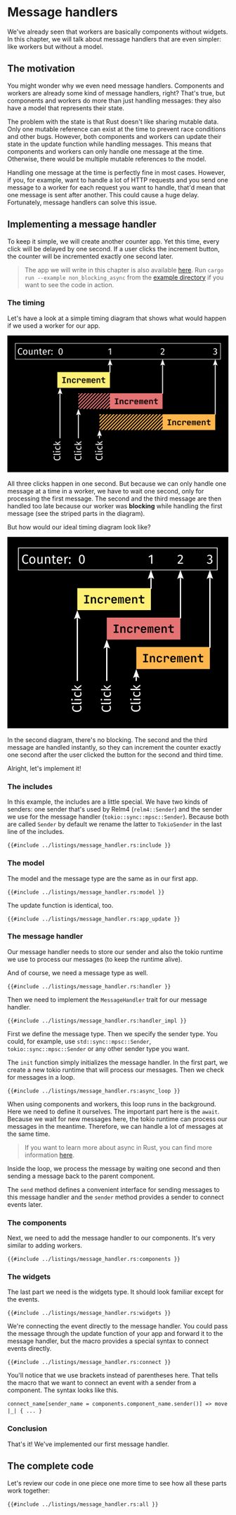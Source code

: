 # Message handlers

We've already seen that workers are basically components without widgets. In this chapter, we will talk about message handlers that are even simpler: like workers but without a model.

## The motivation

You might wonder why we even need message handlers. Components and workers are already some kind of message handlers, right? That's true, but components and workers do more than just handling messages: they also have a model that represents their state.

The problem with the state is that Rust doesn't like sharing mutable data. Only one mutable reference can exist at the time to prevent race conditions and other bugs. However, both components and workers can update their state in the update function while handling messages. This means that components and workers can only handle one message at the time. Otherwise, there would be multiple mutable references to the model.

Handling one message at the time is perfectly fine in most cases. However, if you, for example, want to handle a lot of HTTP requests and you send one message to a worker for each request you want to handle, that'd mean that one message is sent after another. This could cause a huge delay. Fortunately, message handlers can solve this issue.

## Implementing a message handler

To keep it simple, we will create another counter app. Yet this time, every click will be delayed by one second. If a user clicks the increment button, the counter will be incremented exactly one second later.

> The app we will write in this chapter is also available [here](https://github.com/AaronErhardt/relm4/blob/main/relm4-examples/examples/non_blocking_async.rs). Run `cargo run --example non_blocking_async` from the [example directory](https://github.com/AaronErhardt/relm4/tree/main/relm4-examples) if you want to see the code in action.

### The timing

Let's have a look at a simple timing diagram that shows what would happen if we used a worker for our app.

![Blocking timing diagram](img/blocking_timing.svg)

All three clicks happen in one second. But because we can only handle one message at a time in a worker, we have to wait one second, only for processing the first message. The second and the third message are then handled too late because our worker was **blocking** while handling the first message (see the striped parts in the diagram).

But how would our ideal timing diagram look like?

![Blocking timing diagram](img/non_blocking_timing.svg)

In the second diagram, there's no blocking. The second and the third message are handled instantly, so they can increment the counter exactly one second after the user clicked the button for the second and third time.

Alright, let's implement it!

### The includes

In this example, the includes are a little special. We have two kinds of senders: one sender that's used by Relm4 (`relm4::Sender`) and the sender we use for the message handler (`tokio::sync::mpsc::Sender`). Because both are called `Sender` by default we rename the latter to `TokioSender` in the last line of the includes.

```rust,no_run,noplayground
{{#include ../listings/message_handler.rs:include }}
```

### The model

The model and the message type are the same as in our first app.

```rust,no_run,noplayground
{{#include ../listings/message_handler.rs:model }}
```

The update function is identical, too.

```rust,no_run,noplayground
{{#include ../listings/message_handler.rs:app_update }}
```

### The message handler

Our message handler needs to store our sender and also the tokio runtime we use to process our messages (to keep the runtime alive).

And of course, we need a message type as well.

```rust,no_run,noplayground
{{#include ../listings/message_handler.rs:handler }}
```

Then we need to implement the `MessageHandler` trait for our message handler.

```rust,no_run,noplayground
{{#include ../listings/message_handler.rs:handler_impl }}
```

First we define the message type. Then we specify the sender type. You could, for example, use `std::sync::mpsc::Sender`, `tokio::sync::mpsc::Sender` or any other sender type you want.

The `init` function simply initializes the message handler. In the first part, we create a new tokio runtime that will process our messages. Then we check for messages in a loop.

```rust,no_run,noplayground
{{#include ../listings/message_handler.rs:async_loop }}
```

When using components and workers, this loop runs in the background. Here we need to define it ourselves. The important part here is the `await`. Because we wait for new messages here, the tokio runtime can process our messages in the meantime. Therefore, we can handle a lot of messages at the same time.

> If you want to learn more about async in Rust, you can find more information [here](https://rust-lang.github.io/async-book/).

Inside the loop, we process the message by waiting one second and then sending a message back to the parent component.

The `send` method defines a convenient interface for sending messages to this message handler and the `sender` method provides a sender to connect events later.

### The components

Next, we need to add the message handler to our components. It's very similar to adding workers.

```rust,no_run,noplayground
{{#include ../listings/message_handler.rs:components }}
```

### The widgets

The last part we need is the widgets type. It should look familiar except for the events.

```rust,no_run,noplayground
{{#include ../listings/message_handler.rs:widgets }}
```

We're connecting the event directly to the message handler. You could pass the message through the update function of your app and forward it to the message handler, but the macro provides a special syntax to connect events directly.

```rust,no_run,noplayground
{{#include ../listings/message_handler.rs:connect }}
```

You'll notice that we use brackets instead of parentheses here. That tells the macro that we want to connect an event with a sender from a component. The syntax looks like this.

```rust,no_run,noplayground
connect_name[sender_name = components.component_name.sender()] => move |_| { ... }
```

### Conclusion

That's it! We've implemented our first message handler.

## The complete code

Let's review our code in one piece one more time to see how all these parts work together:

```rust,no_run,noplayground
{{#include ../listings/message_handler.rs:all }}
```